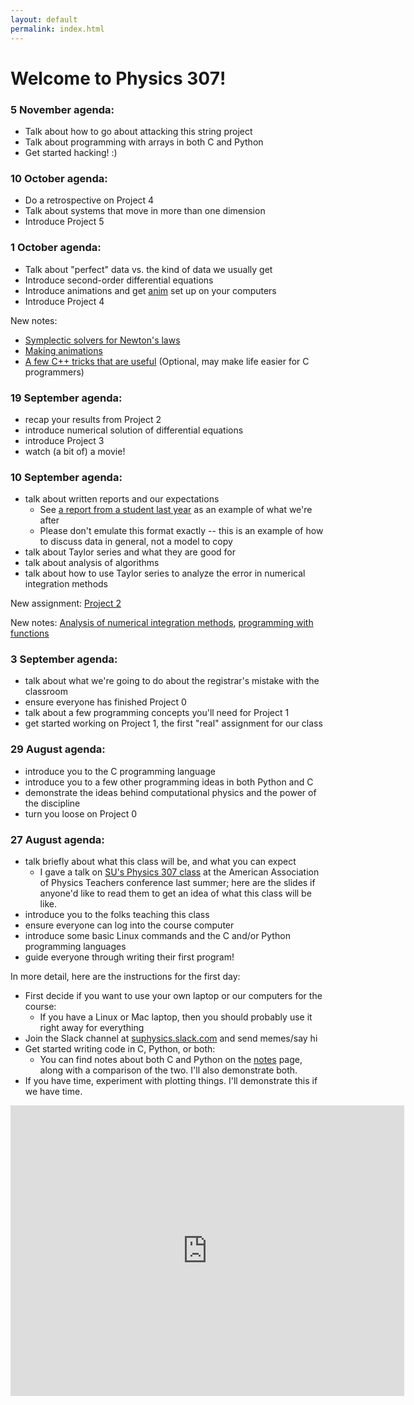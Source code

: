 ```yaml
---
layout: default
permalink: index.html
---
```


<h1> Welcome to Physics 307!</h1>


### 5 November agenda:

* Talk about how to go about attacking this string project
* Talk about programming with arrays in both C and Python
* Get started hacking! :)

### 10 October agenda:

* Do a retrospective on Project 4
* Talk about systems that move in more than one dimension
* Introduce Project 5


### 1 October agenda:

* Talk about "perfect" data vs. the kind of data we usually get
* Introduce second-order differential equations
* Introduce animations and get [anim](anim.tar) set up on your computers
* Introduce Project 4

New notes:

* [Symplectic solvers for Newton's laws](notes/symplectic.html)
* [Making animations](notes/anim.html)
* [A few C++ tricks that are useful](notes/cplusplus.html) <it>(Optional, may make life easier for C programmers)</it>


### 19 September agenda:

* recap your results from Project 2
* introduce numerical solution of differential equations
* introduce Project 3
* watch (a bit of) a movie!

### 10 September agenda:

* talk about written reports and our expectations
  * See [a report from a student last year](laurel-white-project-5.pdf) as an example of what we're after
  * Please don't emulate this format exactly -- this is an example of how to discuss data in general, not a model to copy
* talk about Taylor series and what they are good for
* talk about analysis of algorithms
* talk about how to use Taylor series to analyze the error in numerical integration methods

New assignment: [Project 2](projects/hw2.pdf)

New notes: [Analysis of numerical integration methods](notes/integration-notes.pdf), [programming with functions](notes/function.html)

### 3 September agenda:

* talk about what we're going to do about the registrar's mistake with the classroom
* ensure everyone has finished Project 0
* talk about a few programming concepts you'll need for Project 1
* get started working on Project 1, the first "real" assignment for our class

### 29 August agenda:
* introduce you to the C programming language
* introduce you to a few other programming ideas in both Python and C
* demonstrate the ideas behind computational physics and the power of the discipline
* turn you loose on Project 0



### 27 August agenda:
* talk briefly about what this class will be, and what you can expect
  * I gave a talk on [SU's Physics 307 class](aaptsummer2018.pdf) at the American Association of Physics Teachers conference last summer; here are the slides 
if anyone'd like to read them to get an idea of what this class will be like.
* introduce you to the folks teaching this class
* ensure everyone can log into the course computer
* introduce some basic Linux commands and the C and/or Python programming languages
* guide everyone through writing their first program!

In more detail, here are the instructions for the first day:

* First decide if you want to use your own laptop or our computers for the course:
  * If you have a Linux or Mac laptop, then you should probably use it right away for everything
* Join the Slack channel at [suphysics.slack.com](https://suphysics.slack.com) and send memes/say hi
* Get started writing code in C, Python, or both:
  * You can find notes about both C and Python on the [notes](notes/) page, along with a comparison of the two. I'll also demonstrate
    both.
* If you have time, experiment with plotting things. I'll demonstrate this if we have time. 


<iframe width="630" height="465" src="https://www.youtube.com/embed/W-csPZKAQc8" frameborder="0" allowfullscreen></iframe>
